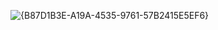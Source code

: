 ![{B87D1B3E-A19A-4535-9761-57B2415E5EF6}](https://github.com/user-attachments/assets/15dfd4dc-a983-486a-9025-1b42cec0e009)

